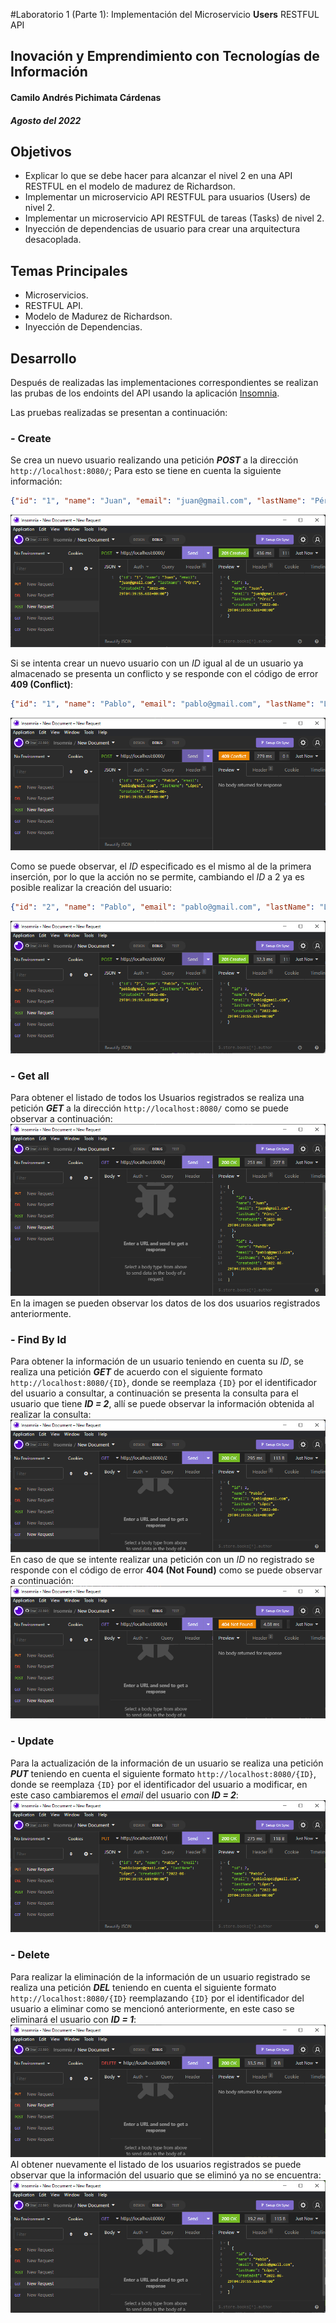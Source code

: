 #Laboratorio 1 (Parte 1): Implementación del Microservicio **Users** RESTFUL API
## Inovación y Emprendimiento con Tecnologías de Información
#### Camilo Andrés Pichimata Cárdenas
##### Agosto del 2022

## Objetivos
- Explicar lo que se debe hacer para alcanzar el nivel 2 en una API RESTFUL en el modelo de madurez de Richardson. 
- Implementar un microservicio API RESTFUL para usuarios (Users) de nivel 2.
- Implementar un microservicio API RESTFUL de tareas (Tasks) de nivel 2.
- Inyección de dependencias de usuario para crear una arquitectura desacoplada. 

## Temas Principales 
- Microservicios. 
- RESTFUL API. 
- Modelo de Madurez de Richardson. 
- Inyección de Dependencias.

## Desarrollo
Después de realizadas las implementaciones correspondientes se realizan las prubas de los endoints del API usando la aplicación [Insomnia](https://insomnia.rest/download).

Las pruebas realizadas se presentan a continuación:
### - Create
Se crea un nuevo usuario realizando una petición ***POST*** a la dirección `http://localhost:8080/`; Para esto se tiene en cuenta la siguiente información:
```json
{"id": "1", "name": "Juan", "email": "juan@gmail.com", "lastName": "Pérez", "createdAt": "2022-08-29T04:39:55.688+00:00"}
```
<img src='img/post-1.png'>

Si se intenta crear un nuevo usuario con un *ID* igual al de un usuario ya almacenado se presenta un conflicto y se responde con el código de error **409 (Conflict)**:
```json
{"id": "1", "name": "Pablo", "email": "pablo@gmail.com", "lastName": "López", "createdAt": "2022-08-29T04:39:55.688+00:00"}
```
<img src='img/post-2.png'>

Como se puede observar, el *ID* especificado es el mismo al de la primera inserción, por lo que la acción no se permite, cambiando el *ID* a 2 ya es posible realizar la creación del usuario:
```json
{"id": "2", "name": "Pablo", "email": "pablo@gmail.com", "lastName": "López", "createdAt": "2022-08-29T04:39:55.688+00:00"}
```
<img src='img/post-3.png'>

### - Get all
Para obtener el listado de todos los Usuarios registrados se realiza una petición ***GET*** a la dirección `http://localhost:8080/` como se puede observar a continuación:
<img src='img/get-1.png'>
En la imagen se pueden observar los datos de los dos usuarios registrados anteriormente.

### - Find By Id
Para obtener la información de un usuario teniendo en cuenta su *ID*, se realiza una petición ***GET*** de acuerdo con el siguiente formato `http://localhost:8080/{ID}`, donde se reemplaza `{ID}` por el identificador del usuario a consultar, a continuación se presenta la consulta para el usuario que tiene ***ID = 2***, allí se puede observar la información obtenida al realizar la consulta:
<img src='img/get-2.png'>
En caso de que se intente realizar una petición con un *ID* no registrado se responde con el código de error **404 (Not Found)** como se puede observar a continuación:
<img src='img/get-3.png'>

### - Update
Para la actualización de la información de un usuario se realiza una petición ***PUT*** teniendo en cuenta el siguiente formato `http://localhost:8080/{ID}`, donde se reemplaza `{ID}` por el identificador del usuario a modificar, en este caso cambiaremos el *email* del usuario con ***ID = 2***:
<img src='img/put-1.png'>

### - Delete
Para realizar la eliminación de la información de un usuario registrado se realiza una petición ***DEL*** teniendo en cuenta el siguiente formato `http://localhost:8080/{ID}` reemplazando `{ID}` por el identificador del usuario a eliminar como se mencionó anteriormente, en este caso se eliminará el usuario con ***ID = 1***:
<img src='img/del-1.png'>
Al obtener nuevamente el listado de los usuarios registrados se puede observar que la información del usuario que se eliminó ya no se encuentra:
<img src='img/del-2.png'>
